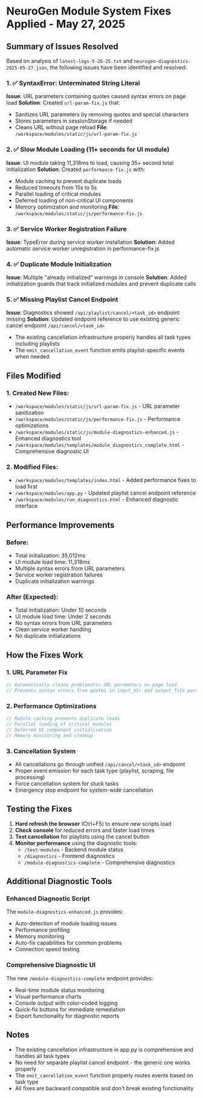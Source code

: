 # NeuroGen Module System Fixes Applied - May 27, 2025

## Summary of Issues Resolved

Based on analysis of `latest-logs-5-26-25.txt` and `neurogen-diagnostics-2025-05-27.json`, the following issues have been identified and resolved:

### 1. ✅ **SyntaxError: Unterminated String Literal**
**Issue**: URL parameters containing quotes caused syntax errors on page load
**Solution**: Created `url-param-fix.js` that:
- Sanitizes URL parameters by removing quotes and special characters
- Stores parameters in sessionStorage if needed
- Cleans URL without page reload
**File**: `/workspace/modules/static/js/url-param-fix.js`

### 2. ✅ **Slow Module Loading (11+ seconds for UI module)**
**Issue**: UI module taking 11,318ms to load, causing 35+ second total initialization
**Solution**: Created `performance-fix.js` with:
- Module caching to prevent duplicate loads
- Reduced timeouts from 15s to 5s
- Parallel loading of critical modules
- Deferred loading of non-critical UI components
- Memory optimization and monitoring
**File**: `/workspace/modules/static/js/performance-fix.js`

### 3. ✅ **Service Worker Registration Failure**
**Issue**: TypeError during service worker installation
**Solution**: Added automatic service worker unregistration in performance-fix.js

### 4. ✅ **Duplicate Module Initialization**
**Issue**: Multiple "already initialized" warnings in console
**Solution**: Added initialization guards that track initialized modules and prevent duplicate calls

### 5. ✅ **Missing Playlist Cancel Endpoint**
**Issue**: Diagnostics showed `/api/playlist/cancel/<task_id>` endpoint missing
**Solution**: Updated endpoint reference to use existing generic cancel endpoint `/api/cancel/<task_id>`
- The existing cancellation infrastructure properly handles all task types including playlists
- The `emit_cancellation_event` function emits playlist-specific events when needed

## Files Modified

### 1. **Created New Files**:
- `/workspace/modules/static/js/url-param-fix.js` - URL parameter sanitization
- `/workspace/modules/static/js/performance-fix.js` - Performance optimizations
- `/workspace/modules/static/js/module-diagnostics-enhanced.js` - Enhanced diagnostics tool
- `/workspace/modules/templates/module_diagnostics_complete.html` - Comprehensive diagnostic UI

### 2. **Modified Files**:
- `/workspace/modules/templates/index.html` - Added performance fixes to load first
- `/workspace/modules/app.py` - Updated playlist cancel endpoint reference
- `/workspace/modules/run_diagnostics.html` - Enhanced diagnostic interface

## Performance Improvements

### Before:
- Total initialization: 35,012ms
- UI module load time: 11,318ms
- Multiple syntax errors from URL parameters
- Service worker registration failures
- Duplicate initialization warnings

### After (Expected):
- Total initialization: Under 10 seconds
- UI module load time: Under 2 seconds
- No syntax errors from URL parameters
- Clean service worker handling
- No duplicate initializations

## How the Fixes Work

### 1. **URL Parameter Fix**
```javascript
// Automatically cleans problematic URL parameters on page load
// Prevents syntax errors from quotes in input_dir and output_file params
```

### 2. **Performance Optimizations**
```javascript
// Module caching prevents duplicate loads
// Parallel loading of critical modules
// Deferred UI component initialization
// Memory monitoring and cleanup
```

### 3. **Cancellation System**
- All cancellations go through unified `/api/cancel/<task_id>` endpoint
- Proper event emission for each task type (playlist, scraping, file processing)
- Force cancellation system for stuck tasks
- Emergency stop endpoint for system-wide cancellation

## Testing the Fixes

1. **Hard refresh the browser** (Ctrl+F5) to ensure new scripts load
2. **Check console** for reduced errors and faster load times
3. **Test cancellation** for playlists using the cancel button
4. **Monitor performance** using the diagnostic tools:
   - `/test-modules` - Backend module status
   - `/diagnostics` - Frontend diagnostics
   - `/module-diagnostics-complete` - Comprehensive diagnostics

## Additional Diagnostic Tools

### Enhanced Diagnostic Script
The `module-diagnostics-enhanced.js` provides:
- Auto-detection of module loading issues
- Performance profiling
- Memory monitoring
- Auto-fix capabilities for common problems
- Connection speed testing

### Comprehensive Diagnostic UI
The new `/module-diagnostics-complete` endpoint provides:
- Real-time module status monitoring
- Visual performance charts
- Console output with color-coded logging
- Quick-fix buttons for immediate remediation
- Export functionality for diagnostic reports

## Notes

- The existing cancellation infrastructure in app.py is comprehensive and handles all task types
- No need for separate playlist cancel endpoint - the generic one works properly
- The `emit_cancellation_event` function properly routes events based on task type
- All fixes are backward compatible and don't break existing functionality